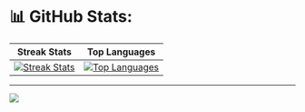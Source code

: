 <!--
## Hi there 👋

**elRapha04/elRapha04** is a ✨ _special_ ✨ repository because its `README.md` (this file) appears on your GitHub profile.

Here are some ideas to get you started:

- 🔭 I’m currently working on ...
- 🌱 I’m currently learning ...
- 👯 I’m looking to collaborate on ...
- 🤔 I’m looking for help with ...
- 💬 Ask me about ...
- 📫 How to reach me: ...
- 😄 Pronouns: ...
- ⚡ Fun fact: ...
-->

# 📊 GitHub Stats:
| Streak Stats | Top Languages |
| ------------ | ------------- |
| [![Streak Stats](https://github-readme-streak-stats.herokuapp.com/?user=elRapha04&theme=ambient_gradient&hide_border=false)](https://github.com/elRapha04) | [![Top Languages](https://github-readme-stats.vercel.app/api/top-langs/?username=elRapha04&theme=ambient_gradient&hide_border=false&include_all_commits=true&count_private=true&layout=compact)]((https://github.com/elRapha04)) |


---

[![](https://visitcount.itsvg.in/api?id=elRapha04&icon=0&color=0)](https://visitcount.itsvg.in)

<!-- Proudly created with GPRM ( https://gprm.itsvg.in ) -->
